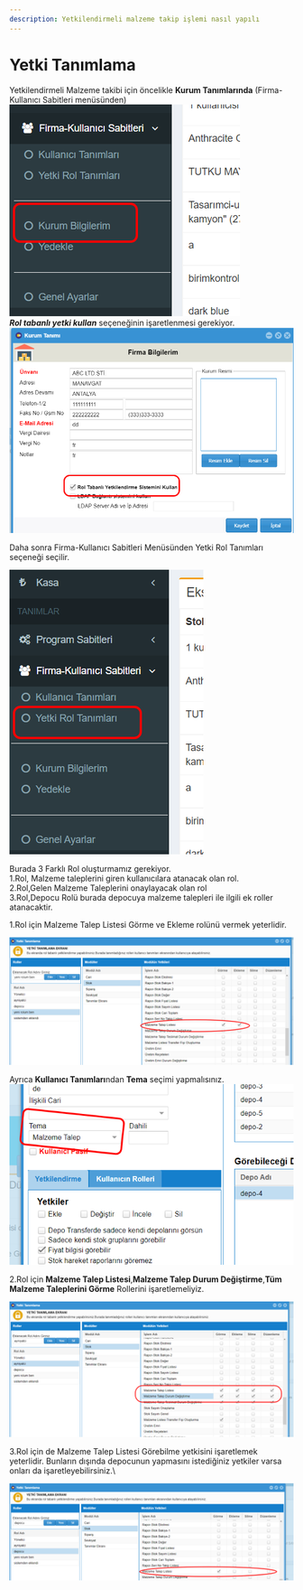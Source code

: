 ```yaml
---
description: Yetkilendirmeli malzeme takip işlemi nasıl yapılı
---
```


# Yetki Tanımlama

Yetkilendirmeli Malzeme takibi için öncelikle **Kurum Tanımlarında** (Firma-Kullanıcı Sabitleri menüsünden)\
![](<../../.gitbook/assets/image (86) (1).png>)\
_**Rol tabanlı yetki kullan**_ seçeneğinin işaretlenmesi gerekiyor. \
![](<../../.gitbook/assets/image (34) (1) (1).png>)

Daha sonra Firma-Kullanıcı Sabitleri Menüsünden Yetki Rol Tanımları seçeneği seçilir.&#x20;

![](<../../.gitbook/assets/image (91).png>)

Burada 3 Farklı Rol oluşturmamız gerekiyor. \
1.Rol, Malzeme taleplerini giren kullanıcılara atanacak olan rol.\
2.Rol,Gelen Malzeme Taleplerini onaylayacak olan rol \
3.Rol,Depocu Rolü burada depocuya malzeme talepleri ile ilgili ek roller atanacaktir.

1.Rol için Malzeme Talep Listesi Görme ve Ekleme rolünü vermek yeterlidir.&#x20;

![](<../../.gitbook/assets/image (83) (1).png>)

Ayrıca **Kullanıcı Tanımları**ndan **Tema** seçimi yapmalısınız.\
![](<../../.gitbook/assets/image (34) (1).png>)



2.Rol için **Malzeme Talep Listesi**,**Malzeme Talep Durum Değiştirme**,**Tüm Malzeme Taleplerini Görme** Rollerini işaretlemeliyiz.

![](<../../.gitbook/assets/image (9) (1).png>)

3.Rol için de Malzeme Talep Listesi Görebilme yetkisini işaretlemek yeterlidir. Bunların dışında depocunun yapmasını istediğiniz yetkiler varsa onları da işaretleyebilirsiniz.\


![](<../../.gitbook/assets/image (89).png>)
